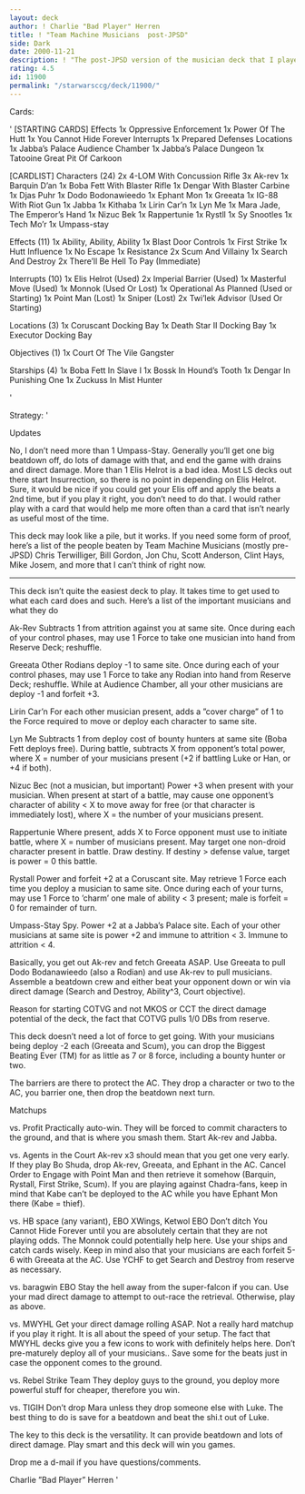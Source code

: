 ```yaml
---
layout: deck
author: ! Charlie "Bad Player" Herren
title: ! "Team Machine Musicians  post-JPSD"
side: Dark
date: 2000-11-21
description: ! "The post-JPSD version of the musician deck that I played at worlds."
rating: 4.5
id: 11900
permalink: "/starwarsccg/deck/11900/"
---
```

Cards: 

'
[STARTING CARDS]
Effects
   1x Oppressive Enforcement
   1x Power Of The Hutt
   1x You Cannot Hide Forever
Interrupts
   1x Prepared Defenses
Locations
   1x Jabba’s Palace Audience Chamber
   1x Jabba’s Palace Dungeon
   1x Tatooine Great Pit Of Carkoon

[CARDLIST]
Characters (24)
   2x 4-LOM With Concussion Rifle
   3x Ak-rev
   1x Barquin D’an
   1x Boba Fett With Blaster Rifle
   1x Dengar With Blaster Carbine
   1x Djas Puhr
   1x Dodo Bodonawieedo
   1x Ephant Mon
   1x Greeata
   1x IG-88 With Riot Gun
   1x Jabba
   1x Kithaba
   1x Lirin Car’n
   1x Lyn Me
   1x Mara Jade, The Emperor’s Hand
   1x Nizuc Bek
   1x Rappertunie
   1x Rystll
   1x Sy Snootles
   1x Tech Mo’r
   1x Umpass-stay

Effects (11)
   1x Ability, Ability, Ability
   1x Blast Door Controls
   1x First Strike
   1x Hutt Influence
   1x No Escape
   1x Resistance
   2x Scum And Villainy
   1x Search And Destroy
   2x There’ll Be Hell To Pay (Immediate)

Interrupts (10)
   1x Elis Helrot (Used)
   2x Imperial Barrier (Used)
   1x Masterful Move (Used)
   1x Monnok (Used Or Lost)
   1x Operational As Planned (Used or Starting)
   1x Point Man (Lost)
   1x Sniper (Lost)
   2x Twi’lek Advisor (Used Or Starting)

Locations (3)
   1x Coruscant Docking Bay
   1x Death Star II Docking Bay
   1x Executor Docking Bay

Objectives (1)
   1x Court Of The Vile Gangster

Starships (4)
   1x Boba Fett In Slave I
   1x Bossk In Hound’s Tooth
   1x Dengar In Punishing One
   1x Zuckuss In Mist Hunter

'

Strategy: '

Updates

No, I don’t need more than 1 Umpass-Stay. Generally you’ll get one big beatdown off, do lots of damage with that, and end the game with drains and direct damage. More than 1 Elis Helrot is a bad idea. Most LS decks out there start Insurrection, so there is no point in depending on Elis Helrot. Sure, it would be nice if you could get your Elis off and apply the beats a 2nd time, but if you play it right, you don’t need to do that. I would rather play with a card that would help me more often than a card that isn’t nearly as useful most of the time.

This deck may look like a pile, but it works. If you need some form of proof, here’s a list of the people beaten by Team Machine Musicians (mostly pre-JPSD)
Chris Terwilliger, Bill Gordon, Jon Chu, Scott Anderson, Clint Hays, Mike Josem, and more that I can’t think of right now.

-------------


This deck isn’t quite the easiest deck to play. It takes time to get used to what each card does and such. Here’s a list of the important musicians and what they do

Ak-Rev Subtracts 1 from attrition against you at same site. Once during each of your control phases, may use 1 Force  to take one musician into hand from Reserve Deck; reshuffle.

Greeata Other Rodians deploy -1 to same site. Once during each of your control phases, may use 1 Force to take any Rodian into hand from Reserve Deck; reshuffle. While at Audience Chamber, all your other musicians are deploy -1 and forfeit +3.

Lirin Car’n For each other musician present, adds a ”cover charge” of 1 to the Force required to move or deploy each character to same site.

Lyn Me Subtracts 1 from deploy cost of bounty hunters at same site (Boba Fett deploys free). During battle, subtracts X from opponent’s total power, where X = number of your musicians present (+2 if battling Luke or Han, or +4 if both).

Nizuc Bec (not a musician, but important) Power +3 when present with your musician. When present at start of a battle, may cause one opponent’s character of ability < X to move away for free (or that character is immediately lost), where X = the number of your musicians present.

Rappertunie Where present, adds X to Force opponent must use to initiate battle, where X = number of musicians present. May target one non-droid character present in battle. Draw destiny. If destiny > defense value, target is power = 0 this battle.

Rystall Power and forfeit +2 at a Coruscant site. May retrieve 1 Force each time you deploy a musician to same site. Once during each of your turns, may use 1 Force to ’charm’ one male of ability < 3 present; male is forfeit = 0 for remainder of turn.

Umpass-Stay Spy. Power +2 at a Jabba’s Palace site. Each of your other musicians at same site is power +2 and immune to attrition < 3. Immune to attrition < 4.


Basically, you get out Ak-rev and fetch Greeata ASAP. Use Greeata to pull Dodo Bodanawieedo (also a Rodian) and use Ak-rev to pull musicians. Assemble a beatdown crew and either beat your opponent down or win via direct damage (Search and Destroy, Ability^3, Court objective).

Reason for starting COTVG and not MKOS or CCT
the direct damage potential of the deck, the fact that COTVG pulls 1/0 DBs from reserve.

This deck doesn’t need a lot of force to get going. With your musicians being deploy -2 each (Greeata and Scum), you can drop the Biggest Beating Ever (TM) for as little as 7 or 8 force, including a bounty hunter or two.

The barriers are there to protect the AC. They drop a character or two to the AC, you barrier one, then drop the beatdown next turn.

Matchups

vs. Profit
Practically auto-win. They will be forced to commit characters to the ground, and that is where you smash them. Start Ak-rev and Jabba.

vs. Agents in the Court
Ak-rev x3 should mean that you get one very early. If they play Bo Shuda, drop Ak-rev, Greeata, and Ephant in the AC. Cancel Order to Engage with Point Man and then retrieve it somehow (Barquin, Rystall, First Strike, Scum). If you are playing against Chadra-fans, keep in mind that Kabe can’t be deployed to the AC while you have Ephant Mon there (Kabe = thief).

vs. HB space (any variant), EBO XWings, Ketwol EBO
Don’t ditch You Cannot Hide Forever until you are absolutely certain that they are not playing odds. The Monnok could potentially help here. Use your ships and catch cards wisely. Keep in mind also that your musicians are each forfeit 5-6 with Greeata at the AC. Use YCHF to get Search and Destroy from reserve as necessary.

vs. baragwin EBO
Stay the hell away from the super-falcon if you can. Use your mad direct damage to attempt to out-race the retrieval. Otherwise, play as above.

vs. MWYHL
Get your direct damage rolling ASAP. Not a really hard matchup if you play it right. It is all about the speed of your setup. The fact that MWYHL decks give you a few icons to work with definitely helps here. Don’t pre-maturely deploy all of your musicians.. Save some for the beats just in case the opponent comes to the ground.

vs. Rebel Strike Team
They deploy guys to the ground, you deploy more powerful stuff for cheaper, therefore you win.

vs. TIGIH
Don’t drop Mara unless they drop someone else with Luke. The best thing to do is save for a beatdown and beat the shi.t out of Luke.

The key to this deck is the versatility. It can provide beatdown and lots of direct damage. Play smart and this deck will win you games.

Drop me a d-mail if you have questions/comments.

Charlie ”Bad Player” Herren    '
